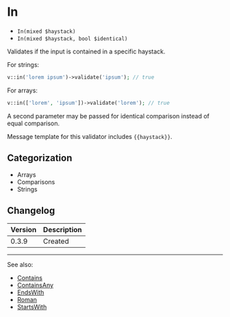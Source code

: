 # In

- `In(mixed $haystack)`
- `In(mixed $haystack, bool $identical)`

Validates if the input is contained in a specific haystack.

For strings:

```php
v::in('lorem ipsum')->validate('ipsum'); // true
```

For arrays:

```php
v::in(['lorem', 'ipsum'])->validate('lorem'); // true
```

A second parameter may be passed for identical comparison instead
of equal comparison.

Message template for this validator includes `{{haystack}}`.

## Categorization

- Arrays
- Comparisons
- Strings

## Changelog

Version | Description
--------|-------------
  0.3.9 | Created

***
See also:

- [Contains](Contains.md)
- [ContainsAny](ContainsAny.md)
- [EndsWith](EndsWith.md)
- [Roman](Roman.md)
- [StartsWith](StartsWith.md)
